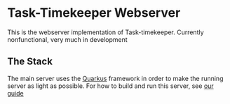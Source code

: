# Task-Timekeeper Webserver

This is the webserver implementation of Task-timekeeper. Currently nonfunctional, very much in development

## The Stack

The main server uses the [Quarkus](https://quarkus.io/) framework in order to make the running server as light as possible. For how to build and run this server, see [our guide](build-run_notes.md)